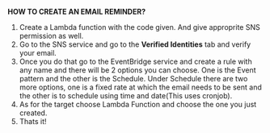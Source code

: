 **HOW TO CREATE AN EMAIL REMINDER?**

1. Create a Lambda function with the code given. And give approprite SNS permission as well.
2. Go to the SNS service and go to the **Verified Identities** tab and verify your email.
3. Once you do that go to the EventBridge service and create a rule with any name and there will be 2 options you can choose. One is the Event pattern and the other is the Schedule. Under Schedule there are two more options, one is a fixed rate at which the email needs to be sent and the other is to schedule using time and date(This uses cronjob).
4. As for the target choose Lambda Function and choose the one you just created.
5. Thats it!


